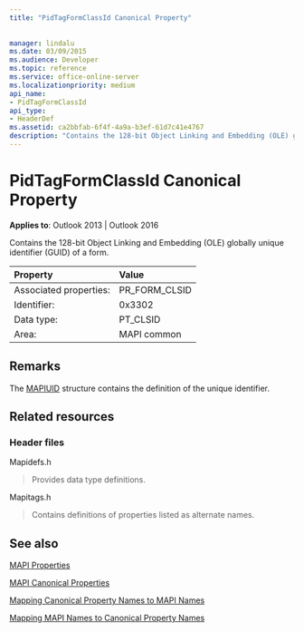```yaml
---
title: "PidTagFormClassId Canonical Property"
 
 
manager: lindalu
ms.date: 03/09/2015
ms.audience: Developer
ms.topic: reference
ms.service: office-online-server
ms.localizationpriority: medium
api_name:
- PidTagFormClassId
api_type:
- HeaderDef
ms.assetid: ca2bbfab-6f4f-4a9a-b3ef-61d7c41e4767
description: "Contains the 128-bit Object Linking and Embedding (OLE) globally unique identifier (GUID) of a form."
---
```


# PidTagFormClassId Canonical Property

  
  
**Applies to**: Outlook 2013 | Outlook 2016 
  
Contains the 128-bit Object Linking and Embedding (OLE) globally unique identifier (GUID) of a form. 
  
|Property |Value |
|:-----|:-----|
|Associated properties:  <br/> |PR_FORM_CLSID  <br/> |
|Identifier:  <br/> |0x3302  <br/> |
|Data type:  <br/> |PT_CLSID  <br/> |
|Area:  <br/> |MAPI common  <br/> |
   
## Remarks

The [MAPIUID](mapiuid.md) structure contains the definition of the unique identifier. 
  
## Related resources

### Header files

Mapidefs.h
  
> Provides data type definitions.
    
Mapitags.h
  
> Contains definitions of properties listed as alternate names.
    
## See also



[MAPI Properties](mapi-properties.md)
  
[MAPI Canonical Properties](mapi-canonical-properties.md)
  
[Mapping Canonical Property Names to MAPI Names](mapping-canonical-property-names-to-mapi-names.md)
  
[Mapping MAPI Names to Canonical Property Names](mapping-mapi-names-to-canonical-property-names.md)

